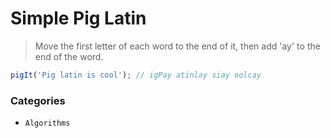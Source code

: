 # Simple Pig Latin

> Move the first letter of each word to the end of it, then add 'ay' to the end of the word.
```js
pigIt('Pig latin is cool'); // igPay atinlay siay oolcay
```

### Categories

* `Algorithms`
